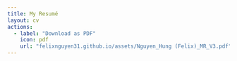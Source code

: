```yaml
---
title: My Resumé
layout: cv
actions:
  - label: "Download as PDF"
    icon: pdf
    url: "felixnguyen31.github.io/assets/Nguyen_Hung (Felix)_MR_V3.pdf"
---
```


